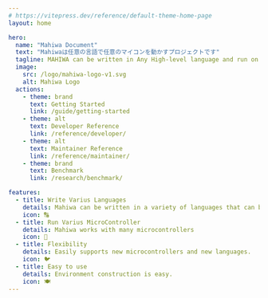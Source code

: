```yaml
---
# https://vitepress.dev/reference/default-theme-home-page
layout: home

hero:
  name: "Mahiwa Document"
  text: "Mahiwaは任意の言語で任意のマイコンを動かすプロジェクトです"
  tagline: MAHIWA can be written in Any High-level language and run on MicroController, which Integrates the latest functionality with WebAssembly.
  image:
    src: /logo/mahiwa-logo-v1.svg
    alt: Mahiwa Logo
  actions:
    - theme: brand
      text: Getting Started
      link: /guide/getting-started
    - theme: alt
      text: Developer Reference
      link: /reference/developer/
    - theme: alt
      text: Maintainer Reference
      link: /reference/maintainer/
    - theme: brand
      text: Benchmark
      link: /research/benchmark/

features:
  - title: Write Varius Languages
    details: Mahiwa can be written in a variety of languages that can be compiled to WebAssembly.
    icon: 🔠
  - title: Run Varius MicroController
    details: Mahiwa works with many microcontrollers
    icon: 🤖
  - title: Flexibility
    details: Easily supports new microcontrollers and new languages.
    icon: 🐦
  - title: Easy to use
    details: Environment construction is easy.
    icon: 🍽️
---
```

